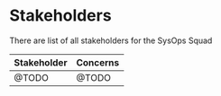 # Stakeholders

There are list of all stakeholders for the SysOps Squad

| Stakeholder | Concerns |
|----|--------|
| @TODO | @TODO |
